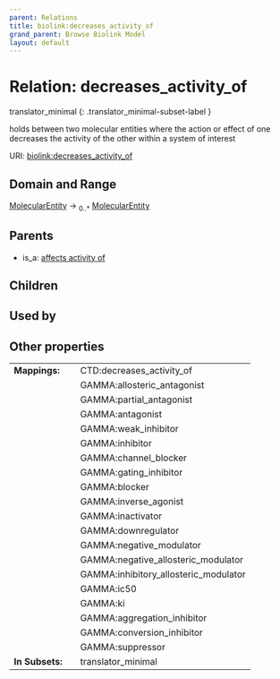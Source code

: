 ```yaml
---
parent: Relations
title: biolink:decreases_activity_of
grand_parent: Browse Biolink Model
layout: default
---
```


# Relation: decreases_activity_of

translator_minimal
{: .translator_minimal-subset-label }


holds between two molecular entities where the action or effect of one decreases the activity of the other within a system of interest

URI: [biolink:decreases_activity_of](https://w3id.org/biolink/vocab/decreases_activity_of)

## Domain and Range

[MolecularEntity](MolecularEntity.md) ->  <sub>0..*</sub> [MolecularEntity](MolecularEntity.md)

## Parents

 *  is_a: [affects activity of](affects_activity_of.md)

## Children


## Used by


## Other properties

|  |  |  |
| --- | --- | --- |
| **Mappings:** | | CTD:decreases_activity_of |
|  | | GAMMA:allosteric_antagonist |
|  | | GAMMA:partial_antagonist |
|  | | GAMMA:antagonist |
|  | | GAMMA:weak_inhibitor |
|  | | GAMMA:inhibitor |
|  | | GAMMA:channel_blocker |
|  | | GAMMA:gating_inhibitor |
|  | | GAMMA:blocker |
|  | | GAMMA:inverse_agonist |
|  | | GAMMA:inactivator |
|  | | GAMMA:downregulator |
|  | | GAMMA:negative_modulator |
|  | | GAMMA:negative_allosteric_modulator |
|  | | GAMMA:inhibitory_allosteric_modulator |
|  | | GAMMA:ic50 |
|  | | GAMMA:ki |
|  | | GAMMA:aggregation_inhibitor |
|  | | GAMMA:conversion_inhibitor |
|  | | GAMMA:suppressor |
| **In Subsets:** | | translator_minimal |

